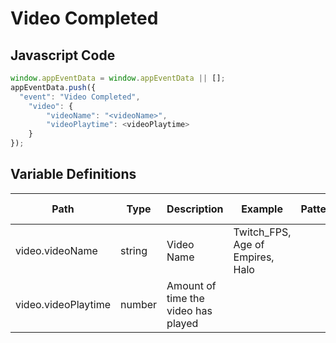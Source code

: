 # Video Completed

### 

## Javascript Code
```js
window.appEventData = window.appEventData || [];
appEventData.push({
  "event": "Video Completed",
    "video": {
        "videoName": "<videoName>",
        "videoPlaytime": <videoPlaytime>
    }
});
```

## Variable Definitions

|Path|Type|Description|Example|Pattern|Min Length|Max Length|Minimum|Maximum|Multiple Of|
| --- | --- | --- | --- | --- | --- | --- | --- | --- | --- |
|video.videoName|string|Video Name|Twitch\_FPS, Age of Empires, Halo|||||||
|video.videoPlaytime|number|Amount of time the video has played||||||||




